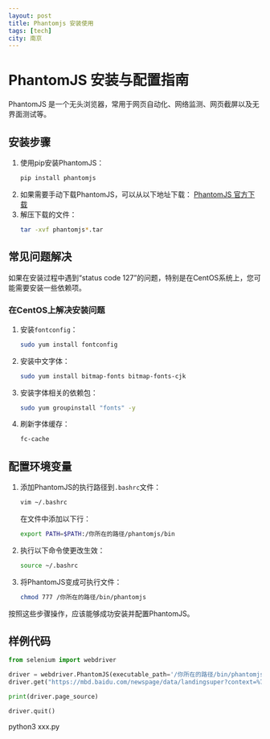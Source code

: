```yaml
---
layout: post
title: Phantomjs 安装使用
tags: [tech]
city: 南京
---
```



# PhantomJS 安装与配置指南
PhantomJS 是一个无头浏览器，常用于网页自动化、网络监测、网页截屏以及无界面测试等。
## 安装步骤
1. 使用pip安装PhantomJS：
   ```bash
   pip install phantomjs
   ```
2. 如果需要手动下载PhantomJS，可以从以下地址下载：
   [PhantomJS 官方下载](https://phantomjs.org/download)
3. 解压下载的文件：
   ```bash
   tar -xvf phantomjs*.tar
   ```
## 常见问题解决
如果在安装过程中遇到“status code 127”的问题，特别是在CentOS系统上，您可能需要安装一些依赖项。
### 在CentOS上解决安装问题
1. 安装`fontconfig`：
   ```bash
   sudo yum install fontconfig
   ```
2. 安装中文字体：
   ```bash
   sudo yum install bitmap-fonts bitmap-fonts-cjk
   ```
3. 安装字体相关的依赖包：
   ```bash
   sudo yum groupinstall "fonts" -y
   ```
4. 刷新字体缓存：
   ```bash
   fc-cache
   ```
## 配置环境变量
1. 添加PhantomJS的执行路径到`.bashrc`文件：
   ```bash
   vim ~/.bashrc
   ```
   在文件中添加以下行：
   ```bash
   export PATH=$PATH:/你所在的路径/phantomjs/bin
   ```
2. 执行以下命令使更改生效：
   ```bash
   source ~/.bashrc
   ```
3. 将PhantomJS变成可执行文件：
   ```bash
   chmod 777 /你所在的路径/bin/phantomjs
   ```
按照这些步骤操作，应该能够成功安装并配置PhantomJS。


## 样例代码
```python
from selenium import webdriver

driver = webdriver.PhantomJS(executable_path='/你所在的路径/bin/phantomjs')
driver.get("https://mbd.baidu.com/newspage/data/landingsuper?context=%7B%22nid%22%3A%22news_10167933854751916862%22%7D&n_type=-1&p_from=-1")

print(driver.page_source)

driver.quit()
```
python3 xxx.py


```
